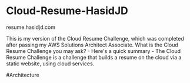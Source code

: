 # Cloud-Resume-HasidJD
resume.hasidjd.com

This is my version of the Cloud Resume Challenge, which was completed after passing my AWS Solutions Architect Associate. What is the Cloud Resume Challenge you may ask? - Here's a quick summary - The Cloud Resume Challenge is a challenge that builds a resume on the cloud via a static website, using cloud services. 

#Architecture




